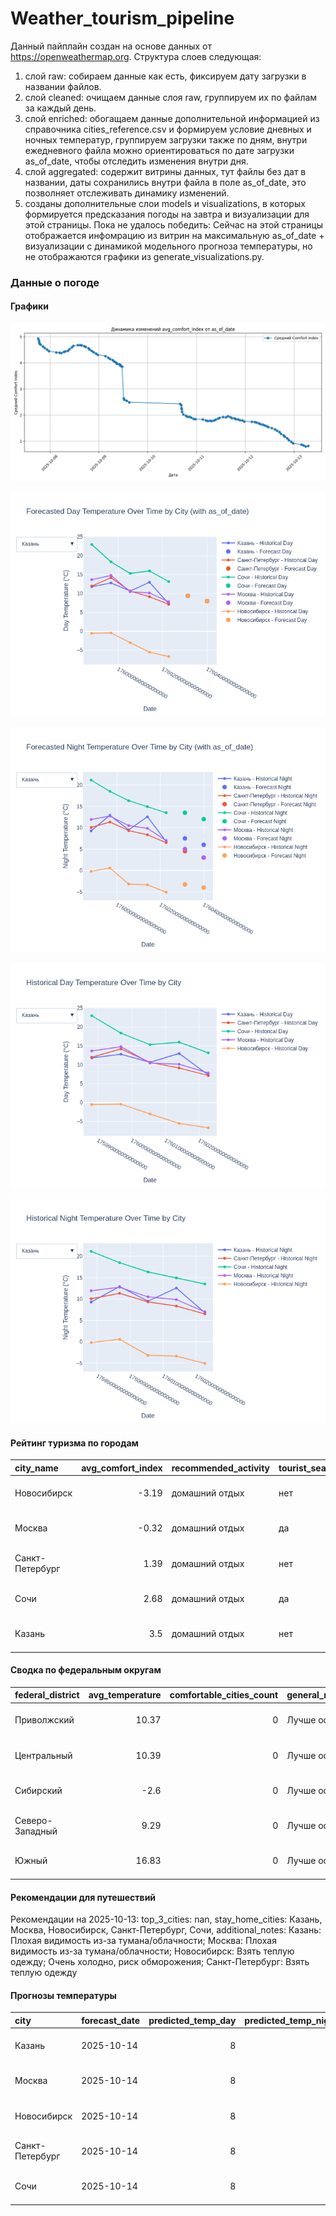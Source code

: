 # Weather_tourism_pipeline
Данный пайплайн создан на основе данных от https://openweathermap.org.
Структура слоев следующая:
  1) слой raw: 
  собираем данные как есть, фиксируем дату загрузки в названии файлов.
  2) слой cleaned:
  очищаем данные слоя raw, группируем их по файлам за каждый день.
  3) слой enriched:
  обогащаем данные дополнительной информацией из справочника cities_reference.csv и формируем условие дневных и ночных температур,
  группируем загрузки также по дням, внутри ежедневного файла можно ориентироваться по дате загрузки as_of_date, чтобы отследить изменения внутри дня.
  4) слой aggregated:
   содержит витрины данных, тут файлы без дат в названии, даты сохранились внутри файла в поле as_of_date, это позволняет отслеживать динамику изменений.
  6) созданы дополнительные слои models и visualizations, в которых формируется предсказания погоды на завтра и визуализации для этой страницы.
  Пока не удалось победить: Сейчас на этой страницы отображается инфомрацию из витрин на максимальную as_of_date + визуализации с динамикой модельного прогноза температуры, 
  но не отображаются графики из generate_visualizations.py.
<!-- WEATHER DATA START -->
### Данные о погоде

#### Графики
![Comfort Index Trend](data/visualizations/comfort_index_trend.png)

![Forecasted Day Temperature](data/visualizations/forecasted_day_temperature.png)

![Forecasted Night Temperature](data/visualizations/forecasted_night_temperature.png)

![Historical Day Temperature](data/visualizations/historical_day_temperature.png)

![Historical Night Temperature](data/visualizations/historical_night_temperature.png)

#### Рейтинг туризма по городам
| city_name       |   avg_comfort_index | recommended_activity   | tourist_season_match   | tourism_season   | tour_recommendation       | as_of_date          |
|:----------------|--------------------:|:-----------------------|:-----------------------|:-----------------|:--------------------------|:--------------------|
| Новосибирск     |               -3.19 | домашний отдых         | нет                    | Июнь-Август      | домашний отдых вне сезона | 2025-10-13 06:54:00 |
| Москва          |               -0.32 | домашний отдых         | да                     | Круглогодично    | домашний отдых в сезон    | 2025-10-13 06:54:00 |
| Санкт-Петербург |                1.39 | домашний отдых         | нет                    | Май-Сентябрь     | домашний отдых вне сезона | 2025-10-13 06:54:00 |
| Сочи            |                2.68 | домашний отдых         | да                     | Май-Октябрь      | домашний отдых в сезон    | 2025-10-13 06:54:00 |
| Казань          |                3.5  | домашний отдых         | нет                    | Май-Сентябрь     | домашний отдых вне сезона | 2025-10-13 06:54:00 |

#### Сводка по федеральным округам
| federal_district   |   avg_temperature |   comfortable_cities_count | general_recommendation   | as_of_date          |
|:-------------------|------------------:|---------------------------:|:-------------------------|:--------------------|
| Приволжский        |             10.37 |                          0 | Лучше остаться дома      | 2025-10-13 06:54:00 |
| Центральный        |             10.39 |                          0 | Лучше остаться дома      | 2025-10-13 06:54:00 |
| Сибирский          |             -2.6  |                          0 | Лучше остаться дома      | 2025-10-13 06:54:00 |
| Северо-Западный    |              9.29 |                          0 | Лучше остаться дома      | 2025-10-13 06:54:00 |
| Южный              |             16.83 |                          0 | Лучше остаться дома      | 2025-10-13 06:54:00 |

#### Рекомендации для путешествий
Рекомендации на 2025-10-13: top_3_cities: nan, stay_home_cities: Казань, Москва, Новосибирск, Санкт-Петербург, Сочи, additional_notes: Казань: Плохая видимость из-за тумана/облачности; Москва: Плохая видимость из-за тумана/облачности; Новосибирск: Взять теплую одежду; Очень холодно, риск обморожения; Санкт-Петербург: Взять теплую одежду

#### Прогнозы температуры
| city            | forecast_date   |   predicted_temp_day |   predicted_temp_night | model_type       | as_of_date          |
|:----------------|:----------------|---------------------:|-----------------------:|:-----------------|:--------------------|
| Казань          | 2025-10-14      |                    8 |                      6 | LinearRegression | 2025-10-13 06:55:02 |
| Москва          | 2025-10-14      |                    8 |                      3 | LinearRegression | 2025-10-13 06:55:02 |
| Новосибирск     | 2025-10-14      |                    8 |                     -4 | LinearRegression | 2025-10-13 06:55:02 |
| Санкт-Петербург | 2025-10-14      |                    8 |                      3 | LinearRegression | 2025-10-13 06:55:02 |
| Сочи            | 2025-10-14      |                    8 |                     12 | LinearRegression | 2025-10-13 06:55:02 |


<!-- WEATHER DATA END -->
